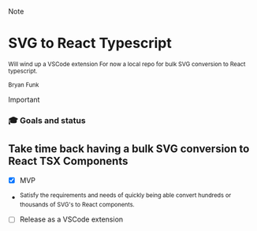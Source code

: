 > [!NOTE]
>
> # SVG to React Typescript
>
>
> <sup>Will wind up a VSCode extension For now a local repo for bulk SVG conversion to React typescript.</sup>
>
> <sub>Bryan Funk</sub>

> [!IMPORTANT]
>
> ### :mortar_board: Goals and status
>
> ## Take time back having a bulk SVG conversion to React TSX Components
>
> - [x] MVP
>
> - <sup>Satisfy the requirements and needs of quickly being able convert hundreds or thousands of SVG's to React components.
>
> - [ ] Release as a VSCode extension
>